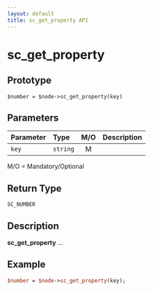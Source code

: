 ```yaml
---
layout: default
title: sc_get_property API
---
```



sc_get_property
===============


Prototype
---------

```
$number = $node->sc_get_property(key)
```


Parameters
----------

| Parameter | Type     | M/O | Description                                    |
|:----------|:---------|:---:|:-----------------------------------------------|
| `key` | `string` |  M  |                                              |

M/O = Mandatory/Optional


Return Type
-----------

`SC_NUMBER`


Description
-----------

**sc_get_property** ...


Example
-------

```perl
$number = $node->sc_get_property(key);
```
